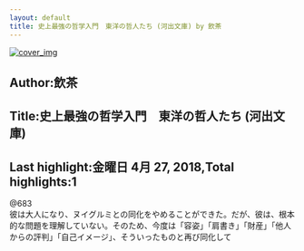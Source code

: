 ```yaml
---
layout: default
title: 史上最強の哲学入門　東洋の哲人たち (河出文庫) by 飲茶
---
```


[![cover_img](http://images-jp.amazon.com/images/P/B01MFARX1A.09.MZZZZZZZ.jpg)](https://www.amazon.co.jp/dp/B01MFARX1A)  
## Author:飲茶  
## Title:史上最強の哲学入門　東洋の哲人たち (河出文庫)  
## Last highlight:金曜日 4月 27, 2018,Total highlights:1  
  
@683  
彼は大人になり、ヌイグルミとの同化をやめることができた。だが、彼は、根本的な問題を理解していない。そのため、今度は「容姿」「肩書き」「財産」「他人からの評判」「自己イメージ」、そういったものと再び同化して  